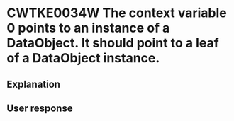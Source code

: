 # CWTKE0034W The context variable 0 points to an instance of a DataObject. It should point to a leaf of a DataObject instance.

## Explanation

## User response